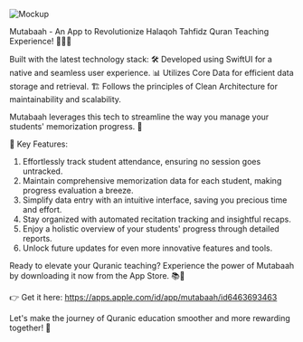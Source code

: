 ![Mockup](https://github.com/Bbambangg95/MutabaahSwiftUI/assets/79217162/b02b7a62-805d-4b31-991d-97c82d8800c4)

Mutabaah - An App to Revolutionize Halaqoh Tahfidz Quran Teaching Experience! 📖🧑‍🏫

Built with the latest technology stack:
🛠️ Developed using SwiftUI for a native and seamless user experience.
📊 Utilizes Core Data for efficient data storage and retrieval.
🏗️ Follows the principles of Clean Architecture for maintainability and scalability.

Mutabaah leverages this tech to streamline the way you manage your students' memorization progress. 🌟

🔑 Key Features:
1. Effortlessly track student attendance, ensuring no session goes untracked.
2. Maintain comprehensive memorization data for each student, making progress evaluation a breeze.
3. Simplify data entry with an intuitive interface, saving you precious time and effort.
4. Stay organized with automated recitation tracking and insightful recaps.
5. Enjoy a holistic overview of your students' progress through detailed reports.
6. Unlock future updates for even more innovative features and tools.

Ready to elevate your Quranic teaching? Experience the power of Mutabaah by downloading it now from the App Store. 📚💫

👉 Get it here: https://apps.apple.com/id/app/mutabaah/id6463693463

Let's make the journey of Quranic education smoother and more rewarding together! 🌟

